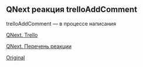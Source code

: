 ## QNext реакция trelloAddComment

trelloAddComment — в процессе написания





[QNext. Trello](/docs-test/admin/trello-about)

[QNext. Перечень реакции](/docs-test/reactions)


  
[Original](https://telegra.ph/QNext-admin-reaction-trelloAddComment-02-13)